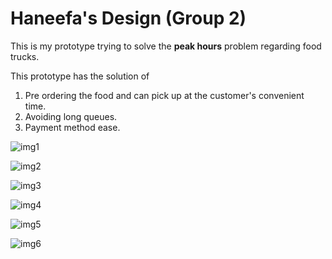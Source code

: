 # Haneefa's Design (Group 2)

This is my prototype trying to solve the **peak hours** problem regarding food trucks.

This prototype has the solution of 

1. Pre ordering the food and can pick up at the customer's convenient time.
2. Avoiding long queues.
3. Payment method ease.

![img1](./images/IMG1.jpg)

![img2](./images/IMG2.jpg)

![img3](./images/IMG3.jpg)

![img4](./images/IMG4.jpg)

![img5](./images/IMG5.jpg)

![img6](./images/IMG6.jpg)
